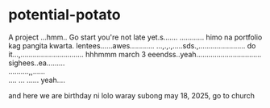 # potential-potato
A project
...hmm..
Go start you're not late yet.s.......
............
himo na portfolio kag pangita kwarta. lentees......awes............
...,.,.,.....sds.,.......................
do it...,...............................
 hhhmmm march 3 eeendss..yeah................................
 sighees..ea.........
 <br>..........,,......
 <br>....
...
......
 yeah....

 and here we are birthday ni lolo waray subong may 18, 2025, go to church
<!-- I will start today freelancing and VA help meqq....

help me help me helpppp.....

mashed potato
heyy

hello. s.
